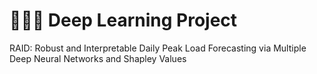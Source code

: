 # 👨🏼‍🎓 Deep Learning Project
RAID: Robust and Interpretable Daily Peak Load Forecasting via Multiple Deep Neural Networks and Shapley Values

